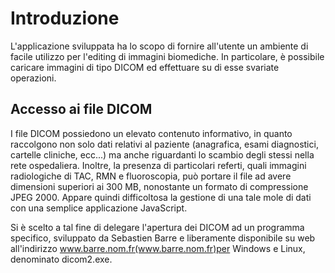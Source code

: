 Introduzione
============

L'applicazione sviluppata ha lo scopo di fornire all'utente un ambiente di facile utilizzo per l'editing di immagini biomediche.
In particolare, è possibile caricare immagini di tipo DICOM ed effettuare su di esse svariate operazioni.

Accesso ai file DICOM
---------------------
I file DICOM possiedono un elevato contenuto informativo, in quanto raccolgono non solo dati relativi al paziente (anagrafica, esami diagnostici, cartelle cliniche, ecc...) ma anche riguardanti lo scambio degli stessi nella rete ospedaliera.
Inoltre, la presenza di particolari referti, quali immagini radiologiche di TAC, RMN e fluoroscopia, può portare il file  ad avere dimensioni superiori ai 300 MB, nonostante un formato di compressione JPEG 2000.
Appare quindi difficoltosa la gestione di una tale mole di dati con una semplice applicazione JavaScript.

Si è scelto a tal fine di delegare l'apertura dei DICOM ad un programma specifico, sviluppato da Sebastien Barre e liberamente disponibile su web all'indirizzo www.barre.nom.fr(www.barre.nom.fr)per Windows e Linux, denominato dicom2.exe.

